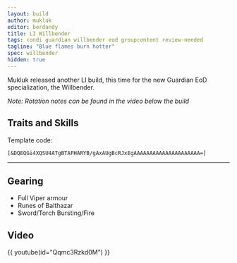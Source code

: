 ```yaml
---
layout: build
author: mukluk
editor: berdandy
title: LI Willbender
tags: condi guardian willbender eod groupcontent review-needed
tagline: "Blue flames burn hotter"
spec: willbender
hidden: true
---
```


Mukluk released another LI build, this time for the new Guardian EoD specialization, the Willbender.

_Note: Rotation notes can be found in the video below the build_

## Traits and Skills

Template code:

`[&DQEQGi4XQSU4ATgBTAFHARYB/gAxAUgBcRJxEgAAAAAAAAAAAAAAAAAAAAA=]`

---

<div
  data-armory-embed='skills'
  data-armory-ids='9158,9187,9128,9151,30461'
>
</div>
<div
  data-armory-embed='specializations'
  data-armory-ids='16,46,65'
  data-armory-16-traits='566,567,1686'
  data-armory-46-traits='617,603,622'
  data-armory-65-traits='2191,2197,2201'
>
</div>

## Gearing

- Full Viper armour
- Runes of Balthazar
- Sword/Torch Bursting/Fire

## Video
{{ youtube(id="Qqmc3Rzkd0M") }}
